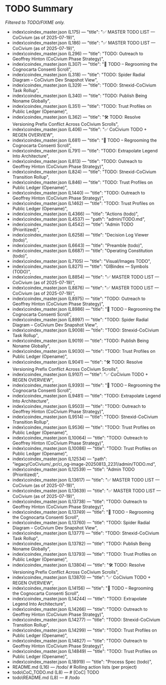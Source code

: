 # TODO Summary

_Filtered to TODO/FIXME only._

- index\coindex_master.json (L175) — "title": "✅ MASTER TODO LIST — CoCivium (as of 2025-07-19)",
- index\coindex_master.json (L186) — "title": "✅ MASTER TODO LIST — CoCivium (as of 2025-07-19)",
- index\coindex_master.json (L296) — "title": "TODO: Outreach to Geoffrey Hinton (CoCivium Phase Strategy)",
- index\coindex_master.json (L307) — "title": "🧠 TODO – Regrooming the Cognocarta Consenti Scroll",
- index\coindex_master.json (L318) — "title": "TODO: Spider Radial Diagram – CoCivium Dev Snapshot View",
- index\coindex_master.json (L329) — "title": "TODO: Stnexid-CoCivium Task Rollup",
- index\coindex_master.json (L340) — "title": "TODO: Publish Being Noname Globally",
- index\coindex_master.json (L351) — "title": "TODO: Trust Profiles on Public Ledger (Opename)",
- index\coindex_master.json (L362) — "title": "🛠️ TODO: Resolve Versioning Prefix Conflict Across CoCivium Scrolls",
- index\coindex_master.json (L406) — "title": "✅ CoCivium TODO + REGEN OVERVIEW",
- index\coindex_master.json (L681) — "title": "🧠 TODO – Regrooming the Cognocarta Consenti Scroll",
- index\coindex_master.json (L791) — "title": "TODO: Extrapolate Legend Into Architecture",
- index\coindex_master.json (L813) — "title": "TODO: Outreach to Geoffrey Hinton (CoCivium Phase Strategy)",
- index\coindex_master.json (L824) — "title": "TODO: Stnexid-CoCivium Transition Rollup",
- index\coindex_master.json (L846) — "title": "TODO: Trust Profiles on Public Ledger (Opename)",
- index\coindex_master.json (L1440) — "title": "TODO: Outreach to Geoffrey Hinton (CoCivium Phase Strategy)",
- index\coindex_master.json (L1462) — "title": "TODO: Trust Profiles on Public Ledger (Opename)",
- index\coindex_master.json (L4366) — "title": "Actions (todo)",
- index\coindex_master.json (L4537) — "path": "admin/TODO.md",
- index\coindex_master.json (L4542) — "title": "Admin TODO (Prioritized)",
- index\coindex_master.json (L6258) — "title": "Decision Log Viewer (todo)",
- index\coindex_master.json (L6643) — "title": "Preamble (todo)",
- index\coindex_master.json (L6687) — "title": "Operating Constitution (todo)",
- index\coindex_master.json (L7105) — "title": "Visual/Images TODO",
- index\coindex_master.json (L8271) — "title": "GIBindex — Symbols (TODO)",
- index\coindex_master.json (L8854) — "title": "✅ MASTER TODO LIST — CoCivium (as of 2025-07-19)",
- index\coindex_master.json (L8876) — "title": "✅ MASTER TODO LIST — CoCivium (as of 2025-07-19)",
- index\coindex_master.json (L8975) — "title": "TODO: Outreach to Geoffrey Hinton (CoCivium Phase Strategy)",
- index\coindex_master.json (L8986) — "title": "🧠 TODO – Regrooming the Cognocarta Consenti Scroll",
- index\coindex_master.json (L8997) — "title": "TODO: Spider Radial Diagram – CoCivium Dev Snapshot View",
- index\coindex_master.json (L9008) — "title": "TODO: Stnexid-CoCivium Task Rollup",
- index\coindex_master.json (L9019) — "title": "TODO: Publish Being Noname Globally",
- index\coindex_master.json (L9030) — "title": "TODO: Trust Profiles on Public Ledger (Opename)",
- index\coindex_master.json (L9041) — "title": "🛠️ TODO: Resolve Versioning Prefix Conflict Across CoCivium Scrolls",
- index\coindex_master.json (L9107) — "title": "✅ CoCivium TODO + REGEN OVERVIEW",
- index\coindex_master.json (L9393) — "title": "🧠 TODO – Regrooming the Cognocarta Consenti Scroll",
- index\coindex_master.json (L9481) — "title": "TODO: Extrapolate Legend Into Architecture",
- index\coindex_master.json (L9503) — "title": "TODO: Outreach to Geoffrey Hinton (CoCivium Phase Strategy)",
- index\coindex_master.json (L9514) — "title": "TODO: Stnexid-CoCivium Transition Rollup",
- index\coindex_master.json (L9536) — "title": "TODO: Trust Profiles on Public Ledger (Opename)",
- index\coindex_master.json (L10064) — "title": "TODO: Outreach to Geoffrey Hinton (CoCivium Phase Strategy)",
- index\coindex_master.json (L10086) — "title": "TODO: Trust Profiles on Public Ledger (Opename)",
- index\coindex_master.json (L12534) — "path": "legacy/CoCivium/_pr/ci_og-image-20250813_2231/admin/TODO.md",
- index\coindex_master.json (L12539) — "title": "Admin TODO (Prioritized)",
- index\coindex_master.json (L13617) — "title": "✅ MASTER TODO LIST — CoCivium (as of 2025-07-19)",
- index\coindex_master.json (L13639) — "title": "✅ MASTER TODO LIST — CoCivium (as of 2025-07-19)",
- index\coindex_master.json (L13738) — "title": "TODO: Outreach to Geoffrey Hinton (CoCivium Phase Strategy)",
- index\coindex_master.json (L13749) — "title": "🧠 TODO – Regrooming the Cognocarta Consenti Scroll",
- index\coindex_master.json (L13760) — "title": "TODO: Spider Radial Diagram – CoCivium Dev Snapshot View",
- index\coindex_master.json (L13771) — "title": "TODO: Stnexid-CoCivium Task Rollup",
- index\coindex_master.json (L13782) — "title": "TODO: Publish Being Noname Globally",
- index\coindex_master.json (L13793) — "title": "TODO: Trust Profiles on Public Ledger (Opename)",
- index\coindex_master.json (L13804) — "title": "🛠️ TODO: Resolve Versioning Prefix Conflict Across CoCivium Scrolls",
- index\coindex_master.json (L13870) — "title": "✅ CoCivium TODO + REGEN OVERVIEW",
- index\coindex_master.json (L14156) — "title": "🧠 TODO – Regrooming the Cognocarta Consenti Scroll",
- index\coindex_master.json (L14244) — "title": "TODO: Extrapolate Legend Into Architecture",
- index\coindex_master.json (L14266) — "title": "TODO: Outreach to Geoffrey Hinton (CoCivium Phase Strategy)",
- index\coindex_master.json (L14277) — "title": "TODO: Stnexid-CoCivium Transition Rollup",
- index\coindex_master.json (L14299) — "title": "TODO: Trust Profiles on Public Ledger (Opename)",
- index\coindex_master.json (L14827) — "title": "TODO: Outreach to Geoffrey Hinton (CoCivium Phase Strategy)",
- index\coindex_master.json (L14849) — "title": "TODO: Trust Profiles on Public Ledger (Opename)",
- index\coindex_master.json (L18919) — "title": "Process Spec (todo)",
- README.md (L16) — /todo/         # Rolling action lists (per project)
- todo\CoC_TODO.md (L8) — # [CoC] TODO
- todo\README.md (L8) — # /todo
